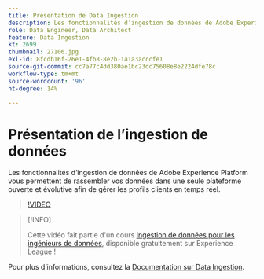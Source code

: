```yaml
---
title: Présentation de Data Ingestion
description: Les fonctionnalités d’ingestion de données de Adobe Experience Platform vous permettent de rassembler vos données dans une seule plateforme ouverte et évolutive afin de gérer un profil unifié.
role: Data Engineer, Data Architect
feature: Data Ingestion
kt: 2699
thumbnail: 27106.jpg
exl-id: 8fcdb16f-26e1-4fb8-8e2b-1a1a3acccfe1
source-git-commit: cc7a77c4dd380ae1bc23dc75608e8e2224dfe78c
workflow-type: tm+mt
source-wordcount: '96'
ht-degree: 14%

---
```


# Présentation de l’ingestion de données

Les fonctionnalités d’ingestion de données de Adobe Experience Platform vous permettent de rassembler vos données dans une seule plateforme ouverte et évolutive afin de gérer les profils clients en temps réel.

>[!VIDEO](https://video.tv.adobe.com/v/27106?quality=12&learn=on)

>[!INFO]
>
> Cette vidéo fait partie d&#39;un cours [Ingestion de données pour les ingénieurs de données](https://experienceleague.adobe.com/?recommended=ExperiencePlatform-D-1-2020.1.dataingestion?lang=fr), disponible gratuitement sur Experience League !

Pour plus d’informations, consultez la [Documentation sur Data Ingestion](https://experienceleague.adobe.com/docs/experience-platform/ingestion/home.html?lang=fr).
